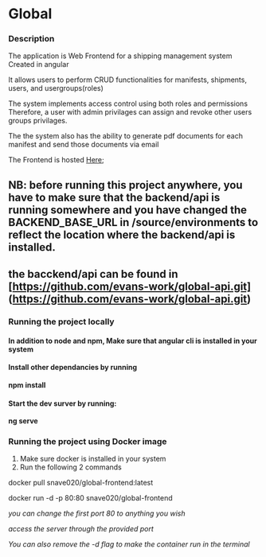 # Global

### Description
The application is Web Frontend  for a shipping management system Created in angular

It allows users to perform CRUD functionalities for manifests, shipments, users, and usergroups(roles)

The system implements access control using both roles and permissions
Therefore, a user with admin privilages can assign and revoke  other users groups privilages.

The the system also has the ability to generate pdf documents for each manifest and send those documents via email


The Frontend is hosted  [Here](https://global-shipping.herokuapp.com/);

## NB: before running this project anywhere, you have to make sure that the backend/api is running somewhere and you have changed the **BACKEND_BASE_URL** in /source/environments to reflect the location where the backend/api is installed.

## the bacckend/api can be found in [https://github.com/evans-work/global-api.git] (https://github.com/evans-work/global-api.git)

### Running the project locally



#### In addition to node and npm, Make sure that angular cli is installed in your system

####  Install other dependancies by running 
**npm install**

####  Start the dev surver by running:

**ng serve**


### Running the project using Docker image 
1. Make sure docker is installed in your system
2. Run the following 2 commands

 docker pull snave020/global-frontend:latest
    
 docker run -d -p 80:80 snave020/global-frontend

*you can change the first port 80 to anything you wish*

*access the server through the provided port*

*You can also remove the -d flag to make the container run in the terminal*